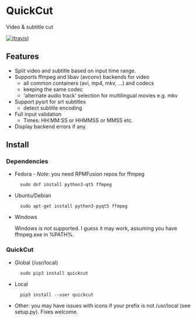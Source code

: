 # QuickCut
Video &amp; subtitle cut

[![(travis)](https://secure.travis-ci.org/byroot/pysrt.png?branch=master)](http://travis-ci.org/byroot/pysrt)

## Features

* Split video and subtitle based on input time range.
* Supports ffmpeg and libav (avconv) backends for video
  * all common containers (avi, mp4, mkv, ...) and codecs
  * keeping the same codec
  * 'alternate audio track' selection for multilingual movies e.g. mkv
* Support pysrt for srt subtitles
  * detect subtitle encoding
* Full input validation
  * Times: HH:MM:SS or HHMMSS or MMSS etc.
* Display backend errors if any.

## Install

### Dependencies

* Fedora -
  *Note*: you need RPMFusion repos for ffmpeg

        sudo dnf install python3-qt5 ffmpeg

* Ubuntu/Debian

        sudo apt-get install python3-pyqt5 ffmpeg

* Windows

    Windows is not supported. I guess it may work, assuming you have ffmpeg.exe in %PATH%.


### QuickCut

* Global (/usr/local)

        sudo pip3 install quickcut

* Local

        pip3 install --user quickcut

* Other: you may have issues with icons if your prefix is not /usr/local (see setup.py). Fixes welcome.
